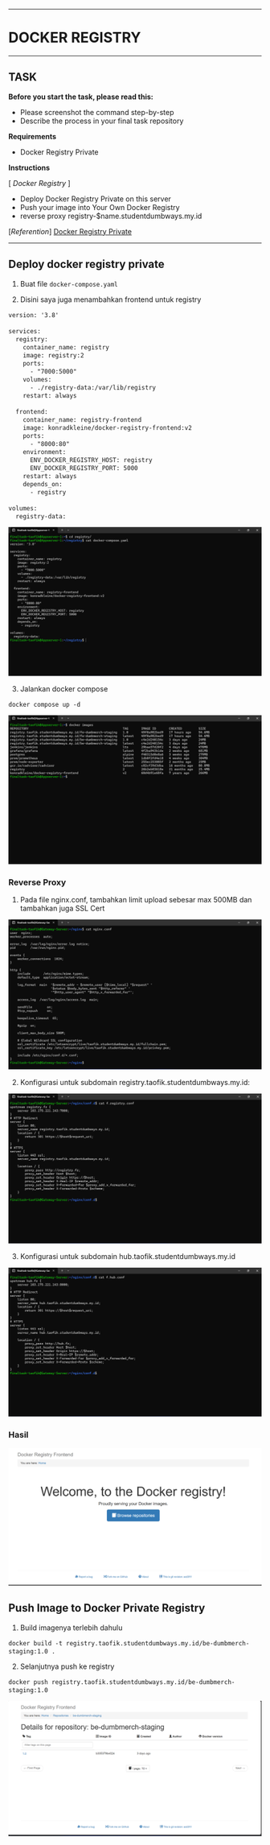 -----
# **DOCKER REGISTRY**
-----

## TASK

**Before you start the task, please read this:**
- Please screenshot the command step-by-step
- Describe the process in your final task repository

**Requirements**
- Docker Registry Private

**Instructions**

[ *Docker Registry* ]

- Deploy Docker Registry Private on this server
- Push your image into Your Own Docker Registry
- reverse proxy registry-$name.studentdumbways.my.id

[*Referention*]
[Docker Registry Private](https://hub.docker.com/_/registry)

-----

## Deploy docker registry private

1. Buat file ```docker-compose.yaml```

2. Disini saya juga menambahkan frontend untuk registry

```
version: '3.8'

services:
  registry:
    container_name: registry
    image: registry:2
    ports:
      - "7000:5000"
    volumes:
      - ./registry-data:/var/lib/registry
    restart: always

  frontend:
    container_name: registry-frontend
    image: konradkleine/docker-registry-frontend:v2
    ports:
      - "8000:80"
    environment:
      ENV_DOCKER_REGISTRY_HOST: registry
      ENV_DOCKER_REGISTRY_PORT: 5000
    restart: always
    depends_on:
      - registry

volumes:
  registry-data:
```

![alt text](image-2.png)

3. Jalankan docker compose

```
docker compose up -d
```

![alt text](image-3.png)


### Reverse Proxy

1. Pada file nginx.conf, tambahkan limit upload sebesar max 500MB dan tambahkan juga SSL Cert

![alt text](image-4.png)

2. Konfigurasi untuk subdomain registry.taofik.studentdumbways.my.id:

![alt text](image-5.png)

3. Konfigurasi untuk subdomain hub.taofik.studentdumbways.my.id

![alt text](image-6.png)

### Hasil

![alt text](image.png)

## Push Image to Docker Private Registry

1. Build imagenya terlebih dahulu

```
docker build -t registry.taofik.studentdumbways.my.id/be-dumbmerch-staging:1.0 .
```

2. Selanjutnya push ke registry

```
docker push registry.taofik.studentdumbways.my.id/be-dumbmerch-staging:1.0
```

![alt text](image-1.png)
